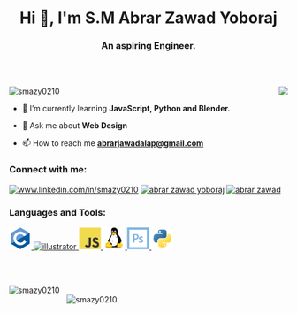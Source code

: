 <h1 align="center">Hi 👋, I'm S.M Abrar Zawad Yoboraj</h1>
<h3 align="center">An aspiring Engineer.</h3>

<br><br>

<img align="right" src="https://media.giphy.com/media/2IudUHdI075HL02Pkk/giphy.gif">

<p align="left"> <img src="https://komarev.com/ghpvc/?username=smazy0210&label=Profile%20views&color=0e75b6&style=flat" alt="smazy0210" /> </p>


- 🌱 I’m currently learning **JavaScript, Python and Blender.**

- 💬 Ask me about **Web Design**

- 📫 How to reach me **abrarjawadalap@gmail.com**

<h3 align="left">Connect with me:</h3>
<p align="left">
<a href="https://linkedin.com/in/www.linkedin.com/in/smazy0210" target="blank"><img align="center" src="https://raw.githubusercontent.com/rahuldkjain/github-profile-readme-generator/master/src/images/icons/Social/linked-in-alt.svg" alt="www.linkedin.com/in/smazy0210" height="30" width="40" /></a>
<a href="https://fb.com/abrar zawad yoboraj" target="blank"><img align="center" src="https://raw.githubusercontent.com/rahuldkjain/github-profile-readme-generator/master/src/images/icons/Social/facebook.svg" alt="abrar zawad yoboraj" height="30" width="40" /></a>
<a href="https://www.youtube.com/c/abrar zawad" target="blank"><img align="center" src="https://raw.githubusercontent.com/rahuldkjain/github-profile-readme-generator/master/src/images/icons/Social/youtube.svg" alt="abrar zawad" height="30" width="40" /></a>
</p>

<h3 align="left">Languages and Tools:</h3>
<p align="left"> <a href="https://www.cprogramming.com/" target="_blank" rel="noreferrer"> <img src="https://raw.githubusercontent.com/devicons/devicon/master/icons/c/c-original.svg" alt="c" width="40" height="40"/> </a> <a href="https://www.adobe.com/in/products/illustrator.html" target="_blank" rel="noreferrer"> <img src="https://www.vectorlogo.zone/logos/adobe_illustrator/adobe_illustrator-icon.svg" alt="illustrator" width="40" height="40"/> </a> <a href="https://developer.mozilla.org/en-US/docs/Web/JavaScript" target="_blank" rel="noreferrer"> <img src="https://raw.githubusercontent.com/devicons/devicon/master/icons/javascript/javascript-original.svg" alt="javascript" width="40" height="40"/> </a> <a href="https://www.linux.org/" target="_blank" rel="noreferrer"> <img src="https://raw.githubusercontent.com/devicons/devicon/master/icons/linux/linux-original.svg" alt="linux" width="40" height="40"/> </a> <a href="https://www.photoshop.com/en" target="_blank" rel="noreferrer"> <img src="https://raw.githubusercontent.com/devicons/devicon/master/icons/photoshop/photoshop-line.svg" alt="photoshop" width="40" height="40"/> </a> <a href="https://www.python.org" target="_blank" rel="noreferrer"> <img src="https://raw.githubusercontent.com/devicons/devicon/master/icons/python/python-original.svg" alt="python" width="40" height="40"/> </a> </p>

<br><br>

<div><img margin="0" align="left" width="370px" src="https://github-readme-stats.vercel.app/api/top-langs?username=smazy0210&show_icons=true&locale=en&layout=compact&theme=transparent&title_color=FFFFFF&text_color=f0f0f0" alt="smazy0210" />

<img margin="0" align="right" width="400px" src="https://github-readme-stats.vercel.app/api?username=smazy0210&show_icons=true&locale=en&theme=transparent&title_color=FFFFFF&text_color=f0f0f0" alt="smazy0210" /></div>

